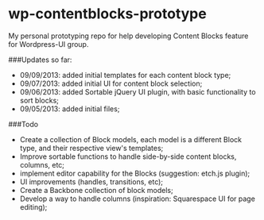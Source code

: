 wp-contentblocks-prototype
==========================

My personal prototyping repo for help developing Content Blocks feature for Wordpress-UI group.

###Updates so far:

- 09/09/2013: added initial templates for each content block type;
- 09/07/2013: added initial UI for content block selection;
- 09/06/2013: added Sortable jQuery UI plugin, with basic functionality to sort blocks;
- 09/05/2013: added initial files;

###Todo

- Create a collection of Block models, each model is a different Block type, and their respective view's templates;
- Improve sortable functions to handle side-by-side content blocks, columns, etc;
- implement editor capability for the Blocks (suggestion: etch.js plugin);
- UI improvements (handles, transitions, etc);
- Create a Backbone collection of block models;
- Develop a way to handle columns (inspiration: Squarespace UI for page editing);